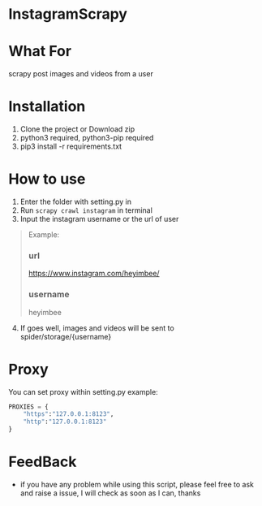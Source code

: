# InstagramScrapy

# What For
scrapy post images and videos from a user

# Installation
1. Clone the project or Download zip
2. python3 required, python3-pip required
3. pip3 install -r requirements.txt

# How to use
1. Enter the folder with setting.py in 
2. Run `scrapy crawl instagram` in terminal
3. Input the instagram username or the url of user
> Example: 
> ### url
> https://www.instagram.com/heyimbee/ 
> ### username
> heyimbee
4. If goes well, images and videos will be sent to spider/storage/{username}


# Proxy
You can set proxy within setting.py
example:
```python
PROXIES = {
    "https":"127.0.0.1:8123",
    "http":"127.0.0.1:8123"
}
```
# FeedBack
* if you have any problem while using this script, please feel free to ask and raise a issue, I will check as soon as I can, thanks
